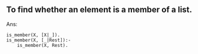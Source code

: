 To find whether an element is a member of a list.
---

Ans:
```
is_member(X, [X|_]).
is_member(X, [_|Rest]):-
    is_member(X, Rest).
```
